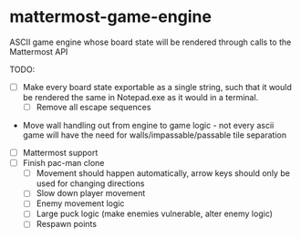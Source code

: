 # mattermost-game-engine
ASCII game engine whose board state will be rendered through calls to the Mattermost API

TODO:
- [ ] Make every board state exportable as a single string, such that it would be rendered the same in Notepad.exe as it would in a terminal.
  - [ ] Remove all escape sequences
- Move wall handling out from engine to game logic - not every ascii game will have the need for walls/impassable/passable tile separation
- [ ] Mattermost support
- [ ] Finish pac-man clone
  - [ ] Movement should happen automatically, arrow keys should only be used for changing directions
  - [ ] Slow down player movement
  - [ ] Enemy movement logic
  - [ ] Large puck logic (make enemies vulnerable, alter enemy logic)
  - [ ] Respawn points